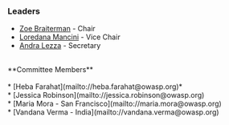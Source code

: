 ### Leaders
* [Zoe Braiterman](mailto://zoe.braiterman@owasp.org) - Chair 
* [Loredana Mancini](mailto://loredana.mancini@owasp.org) - Vice Chair
* [Andra Lezza](mailto://andra.lezza@owasp.org) - Secretary
<br>
**Committee Members**
<br>
<br>* [Heba Farahat](mailto://heba.farahat@owasp.org)* 
<br>* [Jessica Robinson](mailto://jessica.robinson@owasp.org)
<br>* [Maria Mora - San Francisco](mailto://maria.mora@owasp.org)
<br>* [Vandana Verma - India](mailto://vandana.verma@owasp.org)

